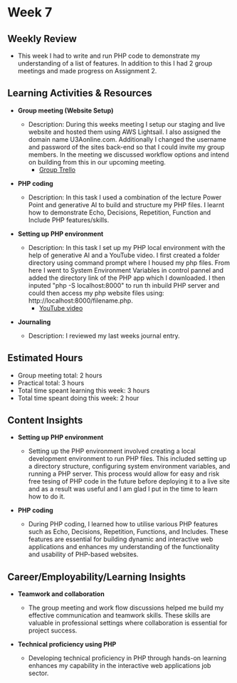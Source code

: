 # Week 7

## Weekly Review
- This week I had to write and run PHP code to demonstrate my understanding of a list of features. In addition to this I had 2 group meetings and made progress on Assignment 2.

## Learning Activities & Resources

- **Group meeting (Website Setup)**
  - Description: During this weeks meeting I setup our staging and live website and hosted them using AWS Lightsail. I also assigned the domain name U3Aonline.com. Additionally I changed the username and password of the sites back-end so that I could invite my group members. In the meeting we discussed workflow options and intend on building from this in our upcoming meeting.
    - [Group Trello](https://trello.com/b/fK7fAHKP/cp-3402-assignment-2-team-08)
   
- **PHP coding**
  - Description: In this task I used a combination of the lecture Power Point and generative AI to build and structure my PHP files. I learnt how to demonstrate Echo, Decisions, Repetition, Function and Include PHP features/skills.

- **Setting up PHP environment**
  - Description: In this task I set up my PHP local environment with the help of generative AI and a YouTube video. I first created a folder directory using command prompt where I housed my php files. From here I went to System Environment Variables in control pannel and added the directory link of the PHP app which I downloaded. I then inputed "php -S localhost:8000" to run th inbuild PHP server and could then access my php website files using: http://localhost:8000/filename.php.
    - [YouTube video](https://www.youtube.com/watch?v=MPRLUd8Pmyo&t=165s&ab_channel=GeekyScript)
 
- **Journaling**
  - Description: I reviewed my last weeks journal entry.

## Estimated Hours

- Group meeting total: 2 hours
- Practical total: 3 hours
- Total time speant learning this week: 3 hours
- Total time speant doing this week: 2 hour

## Content Insights

- **Setting up PHP environment**
  - Setting up the PHP environment involved creating a local development environment to run PHP files. This included setting up a directory structure, configuring system environment variables, and running a PHP server. This process would allow for easy and risk free tesing of PHP code in the future before deploying it to a live site and as a result was useful and I am glad I put in the time to learn how to do it.
    
- **PHP coding**
  - During PHP coding, I learned how to utilise various PHP features such as Echo, Decisions, Repetition, Functions, and Includes. These features are essential for building dynamic and interactive web applications and enhances my understanding of the functionality and usability of PHP-based websites.

## Career/Employability/Learning Insights

- **Teamwork and collaboration**
  - The group meeting and work flow discussions helped me build my effective communication and teamwork skills. These skills are valuable in professional settings where collaboration is essential for project success.

- **Technical proficiency using PHP**
  - Developing technical proficiency in PHP through hands-on learning enhances my capability in the interactive web applications job sector.
